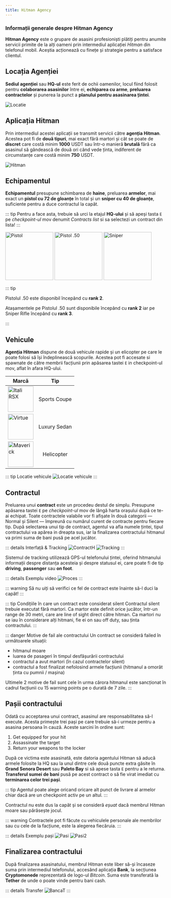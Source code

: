 ```yaml
---
title: Hitman Agency
---
```


### Informații generale despre Hitman Agency

**Hitman Agency** este o grupare de asasini profesioniști plătiți pentru anumite servicii primite de la alți oameni prin intermediul aplicației *Hitman* din telefonul mobil. Aceștia acționează cu finețe și strategie pentru a satisface clientul.


## Locația Agenției

**Sediul agenției** sau **HQ-ul** este ferit de ochii oamenilor, locul fiind folosit pentru **colaborarea asasinilor** între ei, **echiparea cu arme**, **preluarea contractelor** și punerea la punct a **planului pentru asasinarea țintei**.

<Image src="https://i.imgur.com/EoYP0uz.png" alt="Locatie" />


## Aplicația Hitman

Prin intermediul acestei aplicații se transmit servicii către **agenția Hitman**. Acestea pot fi de **două tipuri**, mai exact fără martori și cât se poate de **discret** care costă minim **1000** USDT sau într-o manieră **brutală** fără ca asasinul să gândească de două ori când vede ținta, indiferent de circumstanțe care costă minim **750** USDT.

<Image src="https://imgur.com/IrQ7Jzo.png" alt="Hitman" /> 

## Echipamentul

**Echipamentul** presupune schimbarea de **haine**, preluarea **armelor**, mai exact un **pistol cu 72 de gloanțe** în total și un **sniper cu 40 de gloanțe**, suficiente pentru a duce contractul la capăt.

::: tip
Pentru a face asta, trebuie să urci la etajul **HQ-ului** și să apeși tasta `E` pe *checkpoint-ul* mov denumit *Contracts list* si sa selectezi un contract din lista! 
:::

<Image src="https://i.imgur.com/kp2pnkN.png" alt="Pistol" label="Pistol" width="150" />
<Image src="https://i.imgur.com/b7N6yYi.png" alt="Pistol .50" width="150" label="Pistol .50" /> 
<Image src="https://i.imgur.com/LNDlffh.png" alt="Sniper" label="Sniper Rifle" width="150" />

::: tip

Pistolul .50 este disponibil începând cu **rank 2**.

Atașamentele pe Pistolul .50 sunt disponibile începând cu **rank 2** iar pe Sniper Rifle începând cu **rank 3**.

:::

## Vehicule

**Agenția Hitman** dispune de două vehicule rapide și un elicopter pe care le poate folosi să își îndeplinească scopurile. Acestea pot fi accesate si spawnate de către membrii facțiunii prin apăsarea tastei `E` in checkpoint-ul mov, aflat în afara HQ-ului.

| Marcă       |      Tip     |
| ------------- | :-----------: | 
| <Image src="https://i.imgur.com/NTOPMR2.png" alt="Itali RSX" width="80" label="Itali RSX" />   | Sports Coupe | 
| <Image src="https://i.imgur.com/m3JntYD.png" alt="Virtue" width="80" label="Virtue" />      |   Luxury Sedan    | 
| <Image src="https://i.imgur.com/BJ4OfRn.png" alt="Maverick" width="80" label="Maverick" />      |   Helicopter    | 

::: tip Locatie vehicule
<Image src="https://i.imgur.com/Zm7pwFL.png" alt="Locatie vehicule" /> 
:::

## Contractul

Preluarea unui **contract** este un procedeu destul de simplu. Presupune apăsarea tastei `E` pe *checkpoint-ul* mov de lângă harta orașului după ce te-ai echipat. Toate contractele valabile vor fi afișate în două categorii — Normal și Silent — împreună cu numărul curent de contracte pentru fiecare tip. După selectarea unui tip de contract, agentul va afla numele țintei, tipul contractului va apărea in dreapta sus, iar la finalizarea contractului hitmanul va primi suma de bani pusă pe acel jucător.

::: details Interfață & Tracking
<Image src="https://i.imgur.com/GWQ9fXa.png" alt="ContractH" />
<Image src="https://i.imgur.com/wiOC5df.png" alt="Tracking" />
:::

Sistemul de tracking utilizează GPS-ul telefonului țintei, oferind hitmanului informații despre distanța acesteia și despre statusul ei, care poate fi de tip **driving**, **passenger** sau **on foot**.

::: details Exemplu video
<Image src="https://i.imgur.com/QGBnOah.gif" alt="Proces" />
:::

::: warning
Să nu uiți să verifici ce fel de contract este înainte să-l duci la capăt!
:::

::: tip Condițiile în care un contract este considerat silent
Contractul silent trebuie executat fără martori. Ca martor este definit orice jucător, într-un range de 30 metri, care are line of sight direct către hitman. Ca martori nu se iau în considerare alți hitmani, fie ei on sau off duty, sau ținta contractului.
:::

::: danger Motive de fail ale contractului 
Un contract se consideră failed în următoarele situații:

- hitmanul moare
- luarea de pasageri în timpul desfășurării contractului 
- contractul a avut martori (în cazul contractelor silent)
- contractul a fost finalizat nefolosind armele facțiunii (hitmanul a omorât ținta cu pumnii / mașina)

Ultimele 2 motive de fail sunt cele în urma cărora hitmanul este sancționat în cadrul facțiunii cu 15 warning points pe o durată de 7 zile.
:::

## Pașii contractului
Odată cu acceptarea unui contract, asasinul are responsabilitatea să-l execute. Acesta primește trei pași pe care trebuie să-i urmeze pentru a asasina persoana în cauză. Aceste sarcini în ordine sunt:
1. Get equipped for your hit
2. Assassinate the target
3. Return your weapons to the locker

După ce victima este asasinată, este datoria agentului Hitman să aducă armele folosite la HQ sau la unul dintre cele două puncte extra găsite în **Grand Senora Desert** sau **Paleto Bay** si să apese tasta `E` pentru a le returna. **Transferul sumei de bani** pusă pe acest contract o să fie virat imediat cu **terminarea celor trei pași**. 

::: tip 
Agentul poate alege oricand oricare alt punct de livrare al armelor chiar dacă are un checkpoint activ pe un altul.
:::

Contractul nu este dus la capăt și se consideră *eșuat* dacă membrul Hitman moare sau părăsește jocul.

::: warning
Contractele pot fi făcute cu vehiculele personale ale membrilor sau cu cele de la facțiune, este la alegerea fiecăruia.
:::

::: details Exemplu pași
<Image src="https://i.imgur.com/Zbu55di.png" alt="Pasi" />
<Image src="https://i.imgur.com/nmnssTx.png" alt="Pasi2" />

## Finalizarea contractului

După finalizarea asasinatului, membrul Hitman este liber să-și încaseze suma prin intermediul telefonului, accesând aplicația **Bank**, la secțiunea **Cryptomonede** reprezentată de logo-ul *Bitcoin*. Suma este transferată la **Tether** de unde o poate vinde pentru bani cash.

::: details Transfer
<Image src="https://i.imgur.com/xd77J56.gif" alt="BancaT" />
:::
